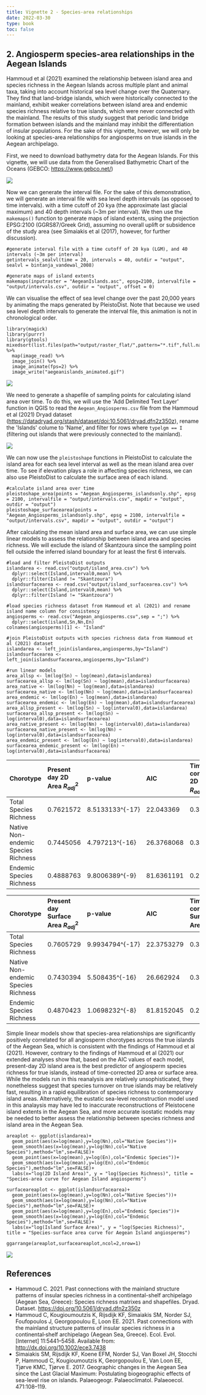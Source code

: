 ```yaml
---
title: Vignette 2 - Species-area relationships
date: 2022-03-30
type: book
toc: false
---
```


## 2. Angiosperm species-area relationships in the Aegean Islands

Hammoud et al (2021) examined the relationship between island area and species richness in the Aegean Islands across multiple plant and animal taxa, taking into account historical sea level change over the Quaternary. They find that land-bridge islands, which were historically connected to the mainland, exhibit weaker correlations between island area and endemic species richness relative to true islands, which were never connected with the mainland. The results of this study suggest that periodic land bridge formation between islands and the mainland may inhibit the differentiation of insular populations. For the sake of this vignette, however, we will only be looking at species-area relationships for angiosperms on true islands in the Aegean archipelago. 

First, we need to download bathymetry data for the Aegean Islands. For this vignette, we will use data from the Generalised Bathymetric Chart of the Oceans (GEBCO: https://www.gebco.net/)

![](/pleistodist/AegeanSea_GEBCO.png)

Now we can generate the interval file. For the sake of this demonstration, we will generate an interval file with sea level depth intervals (as opposed to time intervals). with a time cutoff of 20 kya (the approximate last glacial maximum) and 40 depth intervals (~3m per interval). We then use the `makemaps()` function to generate maps of island extents, using the projection EPSG:2100 (GGRS87/Greek Grid), assuming no overall uplift or subsidence of the study area (see Simaiakis et al (2017), however, for further discussion). 

```{r message=FALSE, warning=FALSE,eval=FALSE}
#generate interval file with a time cutoff of 20 kya (LGM), and 40 intervals (~3m per interval)
getintervals_sealvl(time = 20, intervals = 40, outdir = "output", sealvl = bintanja_vandewal_2008)

#generate maps of island extents
makemaps(inputraster = "AegeanIslands.asc", epsg=2100, intervalfile = "output/intervals.csv", outdir = "output", offset = 0)
```

We can visualise the effect of sea level change over the past 20,000 years by animating the maps generated by PleistoDist. Note that because we used sea level depth intervals to generate the interval file, this animation is not in chronological order. 

```{r message=FALSE,warning=FALSE,eval=FALSE}
library(magick)
library(purrr)
library(gtools)
mixedsort(list.files(path="output/raster_flat/",pattern="*.tif",full.names=T)) %>% 
  map(image_read) %>% 
  image_join() %>% 
  image_animate(fps=2) %>% 
  image_write("aegeanislands_animated.gif")
```

![](/pleistodist/aegeanislands_animated.gif)

We need to generate a shapefile of sampling points for calculating island area over time. To do this, we will use the 'Add Delimited Text Layer' function in QGIS to read the `Aegean_Angiosperms.csv` file from the Hammoud et al (2021) Dryad dataset (https://datadryad.org/stash/dataset/doi:10.5061/dryad.dfn2z350z), rename the 'Islands' colume to 'Name', and filter for rows where `typelgm == I` (filtering out islands that were previously connected to the mainland). 

![](/pleistodist/QGIS_points.png)

We can now use the `pleistoshape` functions in PleistoDist to calculate the island area for each sea level interval as well as the mean island area over time. To see if elevation plays a role in affecting species richness, we can also use PleistoDist to calculate the surface area of each island. 

```{r message = FALSE, warning = FALSE, eval=FALSE}
#calculate island area over time
pleistoshape_area(points = "Aegean_Angiosperms_islandsonly.shp", epsg = 2100, intervalfile = "output/intervals.csv", mapdir = "output", outdir = "output")
pleistoshape_surfacearea(points = "Aegean_Angiosperms_islandsonly.shp", epsg = 2100, intervalfile = "output/intervals.csv", mapdir = "output", outdir = "output")
```

After calculating the mean island area and surface area, we can use simple linear models to assess the relationship between island area and species richness. We will exclude the island of Skantzoura since the sampling point fell outside the inferred island boundary for at least the first 6 intervals. 

```{r message=FALSE,warning=FALSE}
#load and filter PleistoDist outputs
islandarea <- read.csv("output/island_area.csv") %>%
  dplyr::select(Island,interval0,mean) %>%
  dplyr::filter(Island != "Skantzoura")
islandsurfacearea <- read.csv("output/island_surfacearea.csv") %>%
  dplyr::select(Island,interval0,mean) %>%
  dplyr::filter(Island != "Skantzoura")

#load species richness dataset from Hammoud et al (2021) and rename island name column for consistency
angiosperms <- read.csv("Aegean_angiosperms.csv",sep = ";") %>%
  dplyr::select(island,Sn,Nn,En)
colnames(angiosperms)[1] <- "Island"

#join PleistoDist outputs with species richness data from Hammoud et al (2021) dataset
islandarea <- left_join(islandarea,angiosperms,by="Island")
islandsurfacearea <- left_join(islandsurfacearea,angiosperms,by="Island")

#run linear models
area_allsp <- lm(log(Sn) ~ log(mean),data=islandarea)
surfacearea_allsp <- lm(log(Sn) ~ log(mean),data=islandsurfacearea)
area_native <- lm(log(Nn) ~ log(mean),data=islandarea)
surfacearea_native <- lm(log(Nn) ~ log(mean),data=islandsurfacearea)
area_endemic <- lm(log(En) ~ log(mean),data=islandarea)
surfacearea_endemic <- lm(log(En) ~ log(mean),data=islandsurfacearea)
area_allsp_present <- lm(log(Sn) ~ log(interval0),data=islandarea)
surfacearea_allsp_present <- lm(log(Sn) ~ log(interval0),data=islandsurfacearea)
area_native_present <- lm(log(Nn) ~ log(interval0),data=islandarea)
surfacearea_native_present <- lm(log(Nn) ~ log(interval0),data=islandsurfacearea)
area_endemic_present <- lm(log(En) ~ log(interval0),data=islandarea)
surfacearea_endemic_present <- lm(log(En) ~ log(interval0),data=islandsurfacearea)
```

| Chorotype | Present day 2D Area $R^2_{adj}$ | p-value | AIC | Time-corrected 2D Area $R^2_{adj}$ | p-value | AIC |
|:--------------------|:----------------|:------------|:------------|:----------------|:------------|:-----------------|
Total Species Richness | 0.7621572 | 8.5133133^{-17} | 22.043369 | 0.3917022 | 7.0415557^{-7} | 68.9961019
Native Non-endemic Species Richness | 0.7445056 | 4.797213^{-16} | 26.3768068 | 0.3873976 | 8.3800519^{-7} | 70.1025982
Endemic Species Richness | 0.4888763 | 9.8006389^{-9} | 81.6361191 | 0.2662759 | 7.4543655^{-5} | 99.7121938

| Chorotype | Present day Surface Area $R^2_{adj}$ | p-value | AIC | Time-corrected Surface Area $R^2_{adj}$ | p-value | AIC |
|:--------------------|:----------------|:------------|:------------|:----------------|:------------|:-----------------|
Total Species Richness | 0.7605729 | 9.9934794^{-17} | 22.3753279 | 0.392509 | 6.8147118^{-7} | 68.9297401
Native Non-endemic Species Richness | 0.7430394 | 5.508435^{-16} | 26.662924 | 0.3882024 | 8.1124869^{-7} | 70.0368659
Endemic Species Richness | 0.4870423 | 1.0698232^{-8} | 81.8152045 | 0.2665386 | 7.3875836^{-5} | 99.6942878

Simple linear models show that species-area relationships are significantly positively correlated for all angiosperm chorotypes across the true islands of the Aegean Sea, which is consistent with the findings of Hammoud et al (2021). However, contrary to the findings of Hammoud et al (2021) our extended analyses show that, based on the AIC values of each model, present-day 2D island area is the best predictor of angiosperm species richness for true islands, instead of time-corrected 2D area or surface area. While the models run in this reanalysis are relatively unsophisticated, they nonetheless suggest that species turnover on true islands may be relatively fast, resulting in a rapid equilibration of species richness to contemporary island areas. Alternatively, the eustatic sea-level reconstruction model used in this analaysis may have led to inaccurate reconstructions of Pleistocene island extents in the Aegean Sea, and more accurate isostatic models may be needed to better assess the relationship between species richness and island area in the Aegean Sea. 

```{r message=FALSE,warning=FALSE,eval=FALSE}
areaplot <- ggplot(islandarea)+
  geom_point(aes(x=log(mean),y=log(Nn),col="Native Species"))+
  geom_smooth(aes(x=log(mean),y=log(Nn),col="Native Species"),method="lm",se=FALSE)+
  geom_point(aes(x=log(mean),y=log(En),col="Endemic Species"))+
  geom_smooth(aes(x=log(mean),y=log(En),col="Endemic Species"),method="lm",se=FALSE)+
  labs(x="log(2D Island Area)", y = "log(Species Richness)", title = "Species-area curve for Aegean Island angiosperms")

surfaceareaplot <- ggplot(islandsurfacearea)+
  geom_point(aes(x=log(mean),y=log(Nn),col="Native Species"))+
  geom_smooth(aes(x=log(mean),y=log(Nn),col="Native Species"),method="lm",se=FALSE)+
  geom_point(aes(x=log(mean),y=log(En),col="Endemic Species"))+
  geom_smooth(aes(x=log(mean),y=log(En),col="Endemic Species"),method="lm",se=FALSE)+
  labs(x="log(Island Surface Area)", y = "log(Species Richness)", title = "Species-surface area curve for Aegean Island angiosperms")

ggarrange(areaplot,surfaceareaplot,ncol=2,nrow=1)
```

![](/pleistodist/speciesareacurves.png)

## References

* Hammoud C. 2021. Past connections with the mainland structure patterns of insular species richness in a continental-shelf archipelago (Aegean Sea, Greece): Species richness matrixes and shapefiles. Dryad. Dataset. https://doi.org/10.5061/dryad.dfn2z350z
* Hammoud C, Kougioumoutzis K, Rijsdijk KF, Simaiakis SM, Norder SJ, Foufopoulos J, Georgopoulou E, Loon EE. 2021. Past connections with the mainland structure patterns of insular species richness in a continental‐shelf archipelago (Aegean Sea, Greece). Ecol. Evol. [Internet] 11:5441–5458. Available from: http://dx.doi.org/10.1002/ece3.7438
* Simaiakis SM, Rijsdijk KF, Koene EFM, Norder SJ, Van Boxel JH, Stocchi P, Hammoud C, Kougioumoutzis K, Georgopoulou E, Van Loon EE, Tjørve KMC, Tjørve E. 2017. Geographic changes in the Aegean Sea since the Last Glacial Maximum: Postulating biogeographic effects of sea-level rise on islands. Palaeogeogr. Palaeoclimatol. Palaeoecol. 471:108–119. 